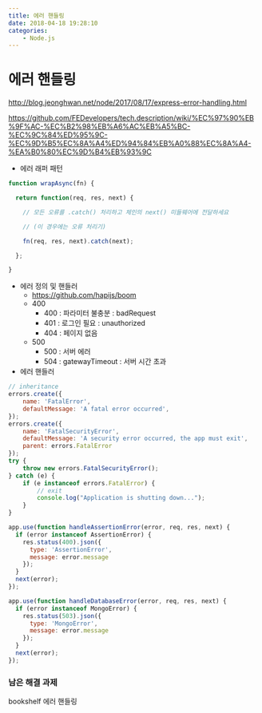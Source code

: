 ```yaml
---
title: 에러 핸들링
date: 2018-04-18 19:28:10
categories:
    - Node.js
---
```


# 에러 핸들링

http://blog.jeonghwan.net/node/2017/08/17/express-error-handling.html

https://github.com/FEDevelopers/tech.description/wiki/%EC%97%90%EB%9F%AC-%EC%B2%98%EB%A6%AC%EB%A5%BC-%EC%9C%84%ED%95%9C-%EC%9D%B5%EC%8A%A4%ED%94%84%EB%A0%88%EC%8A%A4-%EA%B0%80%EC%9D%B4%EB%93%9C



- 에러 래퍼 패턴

```javascript
function wrapAsync(fn) {

  return function(req, res, next) {

    // 모든 오류를 .catch() 처리하고 체인의 next() 미들웨어에 전달하세요 

    // (이 경우에는 오류 처리기)

    fn(req, res, next).catch(next);

  };

}
```

- 에러 정의 및 핸들러
  - https://github.com/hapijs/boom
  - 400
    - 400 : 파라미터 불충분 : badRequest
    - 401 : 로그인 필요 : unauthorized
    - 404 : 페이지 없음
  - 500
    - 500 : 서버 에러 
    - 504 : gatewayTimeout : 서버 시간 초과
- 에러 핸들러

````javascript
// inheritance
errors.create({
    name: 'FatalError',
    defaultMessage: 'A fatal error occurred',
});
errors.create({
    name: 'FatalSecurityError',
    defaultMessage: 'A security error occurred, the app must exit',
    parent: errors.FatalError
});
try {
    throw new errors.FatalSecurityError();
} catch (e) {
    if (e instanceof errors.FatalError) {
        // exit
        console.log("Application is shutting down...");
    }
}

app.use(function handleAssertionError(error, req, res, next) {
  if (error instanceof AssertionError) {
    res.status(400).json({
      type: 'AssertionError',
      message: error.message
    });
  }
  next(error);
});

app.use(function handleDatabaseError(error, req, res, next) {
  if (error instanceof MongoError) {
    res.status(503).json({
      type: 'MongoError',
      message: error.message
    });
  }
  next(error);
});
````









### 남은 해결 과제

bookshelf 에러 핸들링

